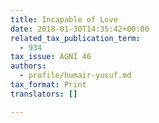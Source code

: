 ```yaml
---
title: Incapable of Love
date: 2018-01-30T14:35:42+00:00
related_tax_publication_term:
  - 934
tax_issue: AGNI 46
authors:
  - profile/humair-yusuf.md
tax_format: Print
translators: []

---
```


